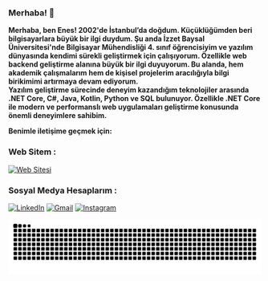 ### Merhaba! 👋


  <strong>Merhaba, ben Enes! 2002'de İstanbul’da doğdum. Küçüklüğümden beri bilgisayarlara büyük bir ilgi duydum. Şu anda İzzet Baysal Üniversitesi'nde Bilgisayar Mühendisliği 4. sınıf öğrencisiyim ve yazılım dünyasında kendimi sürekli geliştirmek için çalışıyorum. Özellikle web backend geliştirme alanına büyük bir ilgi duyuyorum. Bu alanda, hem akademik çalışmalarım hem de kişisel projelerim aracılığıyla bilgi birikimimi artırmaya devam ediyorum.\
Yazılım geliştirme sürecinde deneyim kazandığım teknolojiler arasında .NET Core, C#, Java, Kotlin, Python ve SQL bulunuyor. Özellikle .NET Core ile modern ve performanslı web uygulamaları geliştirme konusunda önemli deneyimlere sahibim.</strong>


**Benimle iletişime geçmek için:**

### Web Sitem :
<a href="https://enesaks.github.io">
  <img src="https://github.com/user-attachments/assets/c34c304b-32ba-4f2d-98ec-f647a1a5ec36" alt="Web Sitesi" style="width: 35px; height: auto;">
</a>

### Sosyal Medya Hesaplarım :
[![LinkedIn](https://img.shields.io/badge/LinkedIn-0077B5?style=for-the-badge&logo=linkedin&logoColor=white)](https://www.linkedin.com/in/enes-aksu-66b28b220/) 
[![Gmail](https://img.shields.io/badge/Gmail-D14836?style=for-the-badge&logo=gmail&logoColor=white)](mailto:enesaksu3429@gmail.com)
[![Instagram](https://img.shields.io/badge/Instagram-000000?style=for-the-badge&logo=Instagram&logoColor=whit)](https://www.instagram.com/enes.aks29) 






![GitHub Contribution Graph (Dark)](https://github.com/enesaks/enesaks/blob/output/github-contribution-grid-snake-dark.svg)
